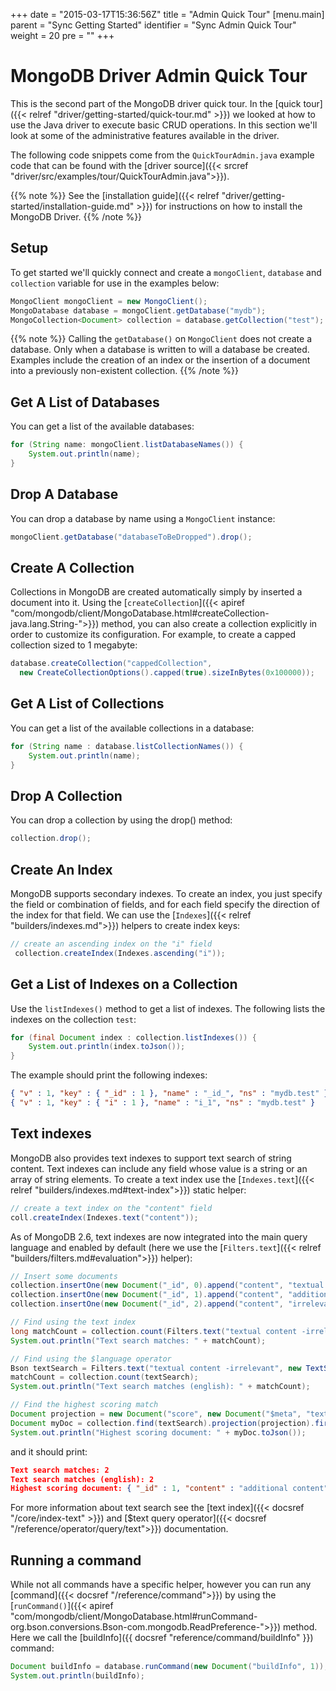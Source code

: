 +++
date = "2015-03-17T15:36:56Z"
title = "Admin Quick Tour"
[menu.main]
  parent = "Sync Getting Started"
  identifier = "Sync Admin Quick Tour"
  weight = 20
  pre = "<i class='fa'></i>"
+++

# MongoDB Driver Admin Quick Tour

This is the second part of the MongoDB driver quick tour. In the
[quick tour]({{< relref "driver/getting-started/quick-tour.md" >}}) we looked at how to
use the Java driver to execute basic CRUD operations.  In this section we'll look at some of the
administrative features available in the driver.

The following code snippets come from the `QuickTourAdmin.java` example code
that can be found with the [driver
source]({{< srcref "driver/src/examples/tour/QuickTourAdmin.java">}}).

{{% note %}}
See the [installation guide]({{< relref "driver/getting-started/installation-guide.md" >}})
for instructions on how to install the MongoDB Driver.
{{% /note %}}

## Setup

To get started we'll quickly connect and create a `mongoClient`, `database` and `collection`
variable for use in the examples below:

```java
MongoClient mongoClient = new MongoClient();
MongoDatabase database = mongoClient.getDatabase("mydb");
MongoCollection<Document> collection = database.getCollection("test");
```

{{% note %}}
Calling the `getDatabase()` on `MongoClient` does not create a database.
Only when a database is written to will a database be created.  Examples include the creation of an index or the insertion of a document 
into a previously non-existent collection.
{{% /note %}}

## Get A List of Databases

You can get a list of the available databases:

```java
for (String name: mongoClient.listDatabaseNames()) {
    System.out.println(name);
}
```

## Drop A Database

You can drop a database by name using a `MongoClient` instance:

```java
mongoClient.getDatabase("databaseToBeDropped").drop();
```

## Create A Collection

Collections in MongoDB are created automatically simply by inserted a document into it. Using the [`createCollection`]({{< apiref "com/mongodb/client/MongoDatabase.html#createCollection-java.lang.String-">}})
method, you can also create a collection explicitly in order to customize its configuration. For example, to create a capped collection sized to 1 megabyte:

```java
database.createCollection("cappedCollection",
  new CreateCollectionOptions().capped(true).sizeInBytes(0x100000));
```

## Get A List of Collections

You can get a list of the available collections in a database:

```java
for (String name : database.listCollectionNames()) {
    System.out.println(name);
}
```

## Drop A Collection

You can drop a collection by using the drop() method:

```java
collection.drop();
```

## Create An Index

MongoDB supports secondary indexes. To create an index, you just
specify the field or combination of fields, and for each field specify the direction of the index for that field.
We can use the [`Indexes`]({{< relref "builders/indexes.md">}}) helpers to create index keys:

```java
// create an ascending index on the "i" field
 collection.createIndex(Indexes.ascending("i"));
```

## Get a List of Indexes on a Collection

Use the `listIndexes()` method to get a list of indexes. The following lists
 the indexes on the collection `test`:

```java
for (final Document index : collection.listIndexes()) {
    System.out.println(index.toJson());
}
```

The example should print the following indexes:

```json
{ "v" : 1, "key" : { "_id" : 1 }, "name" : "_id_", "ns" : "mydb.test" }
{ "v" : 1, "key" : { "i" : 1 }, "name" : "i_1", "ns" : "mydb.test" }
```

## Text indexes

MongoDB also provides text indexes to support text search of string
content. Text indexes can include any field whose value is a string or
an array of string elements. To create a text index use the [`Indexes.text`]({{< relref "builders/indexes.md#text-index">}})
static helper:

```java
// create a text index on the "content" field
coll.createIndex(Indexes.text("content"));
```

As of MongoDB 2.6, text indexes are now integrated into the main query
language and enabled by default (here we use the [`Filters.text`]({{< relref "builders/filters.md#evaluation">}}) helper):

```java
// Insert some documents
collection.insertOne(new Document("_id", 0).append("content", "textual content"));
collection.insertOne(new Document("_id", 1).append("content", "additional content"));
collection.insertOne(new Document("_id", 2).append("content", "irrelevant content"));

// Find using the text index
long matchCount = collection.count(Filters.text("textual content -irrelevant"));
System.out.println("Text search matches: " + matchCount);

// Find using the $language operator
Bson textSearch = Filters.text("textual content -irrelevant", new TextSearchOptions().language("english"));
matchCount = collection.count(textSearch);
System.out.println("Text search matches (english): " + matchCount);

// Find the highest scoring match
Document projection = new Document("score", new Document("$meta", "textScore"));
Document myDoc = collection.find(textSearch).projection(projection).first();
System.out.println("Highest scoring document: " + myDoc.toJson());
```

and it should print:

```json
Text search matches: 2
Text search matches (english): 2
Highest scoring document: { "_id" : 1, "content" : "additional content", "score" : 0.75 }
```

For more information about text search see the [text index]({{< docsref "/core/index-text" >}}) and
[$text query operator]({{< docsref "/reference/operator/query/text">}}) documentation.

## Running a command

While not all commands have a specific helper, however you can run any [command]({{< docsref "/reference/command">}})
by using the [`runCommand()`]({{< apiref "com/mongodb/client/MongoDatabase.html#runCommand-org.bson.conversions.Bson-com.mongodb.ReadPreference-">}})
method.  Here we call the [buildInfo]({{ docsref "reference/command/buildInfo" }}) command:

```java
Document buildInfo = database.runCommand(new Document("buildInfo", 1));
System.out.println(buildInfo);
```
